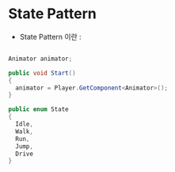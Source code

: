 # State Pattern
- State Pattern 이란 :

```C#

Animator animator;

public void Start()
{
  animator = Player.GetComponent<Animator>();
}

public enum State
{
  Idle,
  Walk,
  Run,
  Jump,
  Drive  
}


```

